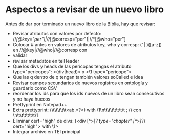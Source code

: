 # Aspectos a revisar de un nuevo libro

Antes de dar por terminado un nuevo libro de la Biblia, hay que revisar:
* Revisar atributos con valores por defecto: //*[@key="per"]|//*[@corresp="per"]|//*[@who="per"]
* Colocar # antes en valores de atributos key, who y corresp: ("| )([a-z]) en //@key|//@who|//@corresp con  
* validar
* revisar metadatos en teiHeader
* Que los divs y heads de las perícopas tengas el atributo type="pericopes": <(div|head)> x <\1 type="pericope"> 
* Que las q dentro de q tengan también valores soCalled e idea
* Revisar campos secundarios de nuevos registros en ontología y guardarlo como CSV
* reordenar los ids para que los ids nuevos de un libro sean consecutivos y no haya huecos
* Prettyprint en Notepad++
* Extra prettyprint: (\t\t\t\t\t<ab.*?>) with \1\n\t\t\t\t\t\t\t ; (</ab>) con \n\t\t\t\t\t\t\1
* Eliminar  cert="high" de divs: (<div [^>]*? type="chapter" [^>]*?) cert="high"> with \1>
* Integrar archivo en TEI principal

